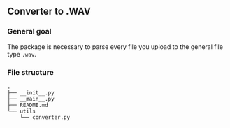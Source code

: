 ## Converter to .WAV

### General goal

The package is necessary to parse every file you upload to the general file type `.wav`.

### File structure
```text
.
├── __init__.py
├── __main__.py
├── README.md
└── utils
    └── converter.py
```
